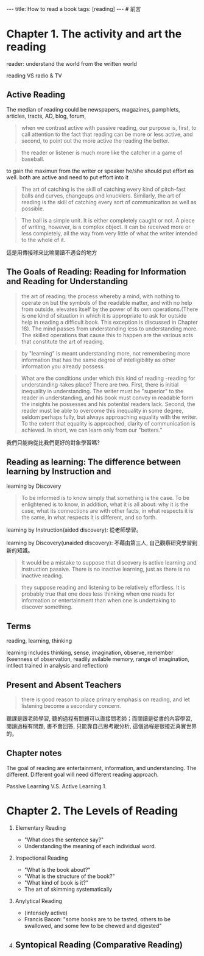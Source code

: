 --- title: How to read a book tags: [reading] --- <!--more--> # 前言


# Chapter 1. The activity and art the reading

reader: understand the world from the written world

reading VS radio & TV

## Active Reading

The median of reading could be newspapers, magazines, pamphlets, articles,
tracts, AD, blog, forum, 

> when we contrast active with passive reading, our purpose is, first, to call
> attention to the fact that reading can be more or less active, and second, to
> point out the more active the reading the better.

> the reader or listener is much more like the catcher in a game of baseball. 

to gain the maximun from the writer or speaker he/she should put effort as well.
both are active and need to put effort into it

> The art of catching is the skill of catching every kind of pitch-fast balls
> and curves, changeups and knucklers. Similarly, the art of reading is the
> skill of catching every sort of communication as well as possible.  

> The ball is a simple unit. It is either completely caught or not.  A piece of
> writing, however, is a complex object. It can be received more or less
> completely, all the way from very little of what the writer intended to the
> whole of it.

這是用傳接球來比喻閱讀不適合的地方

## The Goals of Reading: Reading for Information and Reading for Understanding

> the art of reading: the process whereby a mind, with nothing to operate on but
> the symbols of the readable matter, and with no help from outside, elevates
> itself by the power of its own operations.(There is one kind of situation in
> which it is appropriate to ask for outside help in reading a difficult book.
> This exception is discussed in Chapter 18). The mind passes from understanding
> less to understanding more. The skilled operations that cause this to happen
> are the various acts that constitute the art of reading.

> by "learning" is meant understanding more, not remembering more information
> that has the same degree of intelligibility as other information you already
> possess.  

> What are the conditions under which this kind of reading -reading for
> understanding-takes place? There are two. First, there is initial inequality
> in understanding. The writer must be "superior" to the reader in
> understanding, and his book must convey in readable form the insights he
> possesses and his potential readers lack. Second, the reader must be able to
> overcome this inequality in some degree, seldom perhaps fully, but always
> approaching equality with the writer. To the extent that equality is
> approached, clarity of communication is achieved.  In short, we can learn only
> from our "betters."

我們只能夠從比我們更好的對象學習嗎?

## Reading as learning: The difference between learning by Instruction and
learning by Discovery

> To be informed is to know simply that something is the case. To be enlightened
> is to know, in addition, what it is all about: why it is the case, what its
> connections are with other facts, in what respects it is the same, in what
> respects it is different, and so forth.  

learning by Instruction(aided discovery): 從老師學習。

learning by Discovery(unaided discovery):
不藉由第三人, 自己觀察研究學習到新的知識。

> It would be a mistake to suppose that discovery is active learning and
> instruction passive. There is no inactive learning, just as there is no
> inactive reading.

> they suppose reading and listening to be relatively effortless. It is probably
> true that one does less thinking when one reads for information or
> entertainment than when one is undertaking to discover something.  

## Terms

reading, learning, thinking

learning includes thinking, sense, imagination, observe, remember (keenness of
observation, readily avilable memory, range of imagination, intllect trained in
analysis and reflection)

## Present and Absent Teachers

> there is good reason to place primary emphasis on reading, and let listening
> become a secondary concern.

聽課是跟老師學習, 聽的過程有問題可以直接問老師；而閱讀是從書的內容學習, 閱讀過程有問題, 書不會回答, 只能靠自己思考跟分析, 這個過程是很接近真實世界的。

## Chapter notes

The goal of reading are entertainment, information, and understanding.  The
different. Different goal will need different reading approach.

Passive Learning V.S. Active Learning
1. 

# Chapter 2. The Levels of Reading

1. Elementary Reading 
    - "What does the sentence say?"
    - Understanding the meaning of each individual word.

2. Inspectional Reading
    - "What is the book about?"
    - "What is the structure of the book?"
    - "What kind of book is it?"
    - The art of skimming systematically 

3. Anylytical Reading
    - (intensely active)
    - Francis Bacon: "some books are to be tasted, others to be swallowed, and
      some few to be chewed and digested"

4. Syntopical Reading (Comparative Reading)
    - 




